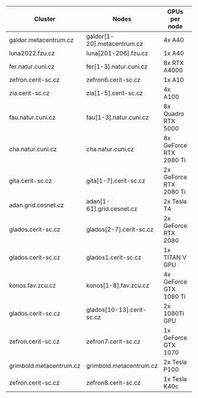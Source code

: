 | Cluster                 | Nodes                       | GPUs per node           | Memory MiB | compute capability | CuDNN | `gpu_cap` |
|-------------------------|-----------------------------|-------------------------|------------|--------------------|-------|-----------|
| galdor.metacentrum.cz   | galdor[1-20].metacentrum.cz | 4x A40                  | 45 634     | 8.6                | YES   | cuda35,cuda61,cuda75,cuda80,cuda86 |
| luna2022.fzu.cz         | luna[201-206].fzu.cz        | 1x A40                  | 45 634     | 8.6                | YES   | cuda35,cuda61,cuda75,cuda80,cuda86 |
| fer.natur.cuni.cz       | fer[1-3].natur.cuni.cz      | 8x RTX A4000            | 16 117     | 8.6                | YES   | cuda35,cuda61,cuda75,cuda80,cuda86 |
| zefron.cerit-sc.cz      | zefron6.cerit-sc.cz         | 1x A10                  | 22 731     | 8.6                | YES   | cuda35,cuda61,cuda75,cuda80,cuda86 |
| zia.cerit-sc.cz         | zia[1-5].cerit-sc.cz        | 4x A100                 | 40 536     | 8.0                | YES   | cuda35,cuda61,cuda75,cuda80 |
| fau.natur.cuni.cz       | fau[1-3].natur.cuni.cz      | 8x Quadro RTX 5000      | 16 125     | 7.5                | YES   | cuda35,cuda61,cuda75 |
| cha.natur.cuni.cz       | cha.natur.cuni.cz           | 8x GeForce RTX 2080 Ti  | 11 019     | 7.5                | YES   | cuda35,cuda61,cuda75 |
| gita.cerit-sc.cz        | gita[1-7].cerit-sc.cz       | 2x GeForce RTX 2080 Ti  | 11 019     | 7.5                | YES   | cuda35,cuda61,cuda75 |
| adan.grid.cesnet.cz     | adan[1-61].grid.cesnet.cz   | 2x Tesla T4             | 15 109     | 7.5                | YES   | cuda35,cuda61,cuda75 |
| glados.cerit-sc.cz      | glados[2-7].cerit-sc.cz     | 2x GeForce RTX 2080     |  7 982     | 7.5                | YES   | cuda35,cuda61,cuda75 |
| glados.cerit-sc.cz      | glados1.cerit-sc.cz         | 1x TITAN V GPU          | 12 066     | 7.0                | YES   | cuda35,cuda61,cuda70 |
| konos.fav.zcu.cz        | konos[1-8].fav.zcu.cz       | 4x GeForce GTX 1080 Ti  | 11 178     | 6.1                | YES   | cuda35,cuda61 |
| glados.cerit-sc.cz      | glados[10-13].cerit-sc.cz   | 2x 1080Ti GPU           | 11 178     | 6.1                | YES   | cuda35,cuda61 |
| zefron.cerit-sc.cz      | zefron7.cerit-sc.cz         | 1x GeForce GTX 1070     |  8 119     | 3.5                | YES   | cuda35, cuda61 |
| grimbold.metacentrum.cz | grimbold.metacentrum.cz     | 2x Tesla P100           | 12 198     | 6.0                | YES   | cuda35, cuda60 |
| zefron.cerit-sc.cz      | zefron8.cerit-sc.cz         | 1x Tesla K40c           | 11 441     | 3.5                | YES   | cuda35 |



